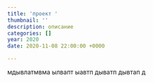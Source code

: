 ```yaml
---
title: 'проект '
thumbnail: ''
description: описание
categories: []
year: 2020
date: 2020-11-08 22:00:00 +0000

---
```

мдывлатмвма ылвапт ыавтп дыватп дывтап д